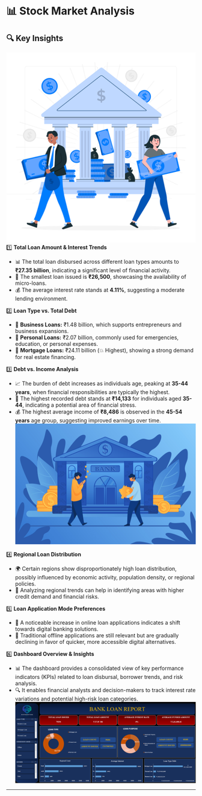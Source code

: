 # 📊 Stock Market Analysis

## 🔍 Key Insights
![Loan Type Analysis](https://github.com/Athu087/Bank-Loan-Analysis/blob/831e93463abae5d7f7a6198e97464660516deedc/img2rm.jpg)
1️⃣ **Total Loan Amount & Interest Trends**  
   - 📊 The total loan disbursed across different loan types amounts to **₹27.35 billion**, indicating a significant level of financial activity.  
   - 🔽 The smallest loan issued is **₹26,500**, showcasing the availability of micro-loans.  
   - 💰 The average interest rate stands at **4.11%**, suggesting a moderate lending environment.  

2️⃣ **Loan Type vs. Total Debt**  
   - 🏢 **Business Loans:** ₹1.48 billion, which supports entrepreneurs and business expansions.  
   - 👤 **Personal Loans:** ₹2.07 billion, commonly used for emergencies, education, or personal expenses.  
   - 🏡 **Mortgage Loans:** ₹24.11 billion (💥 Highest), showing a strong demand for real estate financing.  

3️⃣ **Debt vs. Income Analysis**  
   - 📈 The burden of debt increases as individuals age, peaking at **35-44 years**, when financial responsibilities are typically the highest.  
   - 💸 The highest recorded debt stands at **₹14,133** for individuals aged **35-44**, indicating a potential area of financial stress.  
   - 💰 The highest average income of **₹8,486** is observed in the **45-54 years** age group, suggesting improved earnings over time.  
![Debt Income Analysis](https://github.com/Athu087/Bank-Loan-Analysis/blob/831e93463abae5d7f7a6198e97464660516deedc/img1rm.jpg)

4️⃣ **Regional Loan Distribution**  
   - 🌍 Certain regions show disproportionately high loan distribution, possibly influenced by economic activity, population density, or regional policies.  
   - 📍 Analyzing regional trends can help in identifying areas with higher credit demand and financial risks.  

5️⃣ **Loan Application Mode Preferences**  
   - 📱 A noticeable increase in online loan applications indicates a shift towards digital banking solutions.  
   - 🏦 Traditional offline applications are still relevant but are gradually declining in favor of quicker, more accessible digital alternatives.  

6️⃣ **Dashboard Overview & Insights**  
   - 📊 The dashboard provides a consolidated view of key performance indicators (KPIs) related to loan disbursal, borrower trends, and risk analysis.  
   - 🔍 It enables financial analysts and decision-makers to track interest rate variations and potential high-risk loan categories.  
![Dashboard](https://github.com/Athu087/Bank-Loan-Analysis/blob/831e93463abae5d7f7a6198e97464660516deedc/dashboard.png)
---

